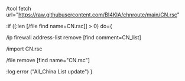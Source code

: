 /tool fetch url="https://raw.githubusercontent.com/BI4KIA/chnroute/main/CN.rsc"


:if ([:len [/file find name=CN.rsc]] > 0) do={

/ip firewall address-list remove [find comment=CN_list]

/import CN.rsc

/file remove [find name="CN.rsc"]

:log error ("All_China List update")
}

